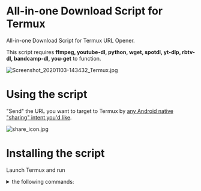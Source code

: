 # All-in-one Download Script for Termux
All-in-one Download Script for Termux URL Opener.

This script requires **ffmpeg, youtube-dl, python, wget, spotdl, yt-dlp, rbtv-dl, bandcamp-dl, you-get** to function.

![Screenshot_20201103-143432_Termux.jpg](/screenshot.png)

# Using the script
"Send" the URL you want to target to Termux by [any Android native "sharing" intent you'd like](https://developer.android.com/training/sharing/send).

![share_icon.jpg](/share_icon.jpg)


# Installing the script
Launch Termux and run <details><summary>the following commands:</summary>
<p>
```
#Clean Install
rm -f "/data/data/com.termux/files/home/bin/termux-url-opener"
mkdir /data/data/com.termux/files/home/bin

#Installing dependencies
pkg update -y && pkg install wget python ffmpeg -y
yes | pip install youtube-dl  spotdl yt-dlp you-get bs4

wget --no-check-certificate --output-document="/data/data/com.termux/files/usr/bin/rbtv-dl" "https://raw.githubusercontent.com/M3GABOY/rbtv-dl/main/rbtv-dl.py"
chmod +x "/data/data/com.termux/files/usr/bin/rbtv-dl"

wget --no-check-certificate --output-document="/data/data/com.termux/files/usr/bin/bandcamp-dl" "https://raw.githubusercontent.com/M3GABOY/bandcamp-dl/main/bandcamp-dl.py"
chmod +x "/data/data/com.termux/files/usr/bin/bandcamp-dl"

#Installing the script
wget -P /data/data/com.termux/files/home/bin/ --no-check-certificate "https://raw.githubusercontent.com/NotesOfReality/Termux_url_opener_all_in_one_downloader/master/termux-url-opener" 
chmod +x "/data/data/com.termux/files/home/bin/termux-url-opener"
termux-setup-storage
```
</p>
</details>

Or simply run this
```
wget --no-check-certificate "https://raw.githubusercontent.com/NotesOfReality/Termux_url_opener_all_in_one_downloader/master/install.sh" && chmod +x install.sh && bash install.sh
```
Or you can do it by git clone
```
git clone https://github.com/NotesOfReality/Termux_url_opener_all_in_one_downloader.git && chmod +x install.sh && bash install.sh
```
Or also with git clone but in one script
```
git clone https://github.com/NotesOfReality/Termux_url_opener_all_in_one_downloader.git && chmod +x install.sh && bash install.sh
```
# FAQ
This script is blank sensitive. Therefore option "3" and "3 " are treated differently. While "3" will launch option 3, "3 " is invalid and will launch the default option.

# Changelog
```
Updated on Jul 31 2021: Changed relative path to absolute path to avoid path errors.
Updated on Jul 16 2021: Added RedBull TV and Bandcamp artist support. Replacing youtube-dlc with yt-dlp.
Updated on Nov 2 2020: Add you-get as an option for downloading
Updated on Nov 2 2020: Add support for subtitle embedding
Updated on Nov 1 2020: Add youtube-dlc as an option for downloading
Updated on Jun 18 2020: Change YouTube to mp3 audio quality to best available.
Updated on Jun 13 2020: Change spotdl Output format from flac to mp3.
Updated on Jun 12 2020: Added Spotify Support and youtube-dl Audio Conversion.

```

